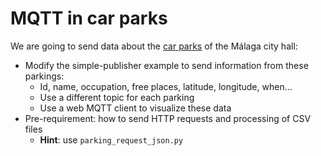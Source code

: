 ﻿# MQTT in car parks

We are going to send data about the [car parks](https://datosabiertos.malaga.eu/recursos/aparcamientos/ocupappublicosmun/ocupappublicosmun.csv) of the Málaga city hall:
- Modify the simple-publisher example to send information from these parkings: 
	- Id, name, occupation, free places, latitude, longitude, when… 
	- Use a different topic for each parking
	- Use a web MQTT client to visualize these data
- Pre-requirement: how to send HTTP requests and processing of CSV files
	- **Hint**: use `parking_request_json.py`
